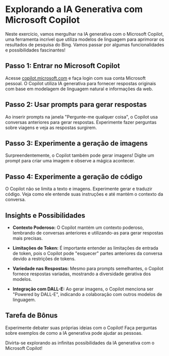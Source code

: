 # Explorando a IA Generativa com Microsoft Copilot

Neste exercício, vamos mergulhar na IA generativa com o Microsoft Copilot, uma ferramenta incrível que utiliza modelos de linguagem para aprimorar os resultados de pesquisa do Bing. Vamos passar por algumas funcionalidades e possibilidades fascinantes!

## Passo 1: Entrar no Microsoft Copilot

Acesse [copilot.microsoft.com](https://copilot.microsoft.com/) e faça login com sua conta Microsoft pessoal. O Copilot utiliza IA generativa para fornecer respostas originais com base em modelagem de linguagem natural e informações da web.

## Passo 2: Usar prompts para gerar respostas

Ao inserir prompts na janela "Pergunte-me qualquer coisa", o Copilot usa conversas anteriores para gerar respostas. Experimente fazer perguntas sobre viagens e veja as respostas surgirem.

## Passo 3: Experimente a geração de imagens

Surpreendentemente, o Copilot também pode gerar imagens! Digite um prompt para criar uma imagem e observe a mágica acontecer.

## Passo 4: Experimente a geração de código

O Copilot não se limita a texto e imagens. Experimente gerar e traduzir código. Veja como ele entende suas instruções e até mantém o contexto da conversa.

## Insights e Possibilidades

- **Contexto Poderoso:** O Copilot mantém um contexto poderoso, lembrando de conversas anteriores e utilizando-as para gerar respostas mais precisas.
  
- **Limitações de Token:** É importante entender as limitações de entrada de token, pois o Copilot pode "esquecer" partes anteriores da conversa devido a restrições de tokens.

- **Variedade nas Respostas:** Mesmo para prompts semelhantes, o Copilot fornece respostas variadas, mostrando a diversidade gerativa dos modelos.

- **Integração com DALL-E:** Ao gerar imagens, o Copilot menciona ser "Powered by DALL-E", indicando a colaboração com outros modelos de linguagem.

## Tarefa de Bônus

Experimente debater suas próprias ideias com o Copilot! Faça perguntas sobre exemplos de como a IA generativa pode ajudar as pessoas.

Divirta-se explorando as infinitas possibilidades da IA generativa com o Microsoft Copilot!
